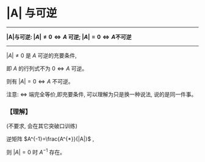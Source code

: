 # |A| 与可逆

---

**|A|与可逆:  $|A| \neq 0 \Leftrightarrow A$  可逆;  $|A|=0 \Leftrightarrow A$不可逆** 

---

 $|A| \neq 0$  是  $A$ 可逆的充要条件,

即  $A$  的行列式不为 $0 \Leftrightarrow A$ 可逆。

则有 $|A|=0 \Leftrightarrow A$ 不可逆。

注意: $\Leftrightarrow$ 端完全等价,即充要条件, 可以理解为只是换一种说法, 说的是同一件事。

### 【理解】 
(不要求, 会在其它突破口训练) 

逆矩阵  $A^{-1}=\frac{A^{*}}{|A|}$ , 

则  $|A|=0$  时  $A^{-1}$ 存在。
